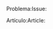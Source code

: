 <!---
Thank you for helping us to improve the Microsoft Graph documentation.

So that we can better assist you, please note the following:
- If you have a question, need help, or are experiencing an issue with your code, we encourage you to post your question or issue on **Stack Overflow**. Tag your question with [microsoftgraph](http://stackoverflow.com/questions/tagged/microsoftgraph) or [Office 365](http://stackoverflow.com/questions/tagged/microsoftgraph).
- If you have a feature suggestion, please post your idea on our [**User Voice**](https://officespdev.uservoice.com/) page, and vote for your suggestions there.
- If you have an issue with the documentation, please provide the information here, or feel free to submit a pull request with your suggested changes. We will review your contributions and update our documentation accordingly.
-->

<span data-ttu-id="e0487-101">Problema:</span><span class="sxs-lookup"><span data-stu-id="e0487-101">Issue:</span></span> 

<span data-ttu-id="e0487-102">Artículo:</span><span class="sxs-lookup"><span data-stu-id="e0487-102">Article:</span></span>
